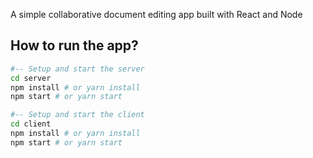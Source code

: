 
A simple collaborative document editing app built with React and Node



## How to run the app?

```bash
#-- Setup and start the server
cd server
npm install # or yarn install
npm start # or yarn start

#-- Setup and start the client
cd client
npm install # or yarn install
npm start # or yarn start
```
